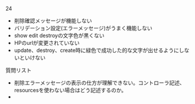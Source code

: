 24
* 削除確認メッセージが機能しない
* バリデーション設定(エラーメッセージ)がうまく機能しない
* show edit destroyの文字色が黒くない
* HPのurlが変更されていない
* update、destroy、create時に緑色で成功した的な文字が出せるようにしないといけない

質問リスト
* 削除エラーメッセージの表示の仕方が理解できない。コントローラ記述、resourcesを使わない場合はどう記述するのか。
* 